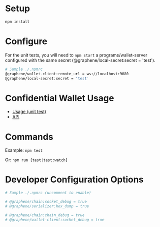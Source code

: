 # Setup
```bash
npm install
```

# Configure
For the unit tests, you will need to `npm start` a programs/wallet-server configured with the same secret (@graphene/local-secret:secret = 'test').
```sh
# Sample ./.npmrc
@graphene/wallet-client:remote_url = ws://localhost:9080
@graphene/local-secret:secret = 'test'
```

# Confidential Wallet Usage
* [Usage (unit test)](./test/confidential_wallet.js)
* [API](./src/ConfidentialWallet.js)

# Commands
Example:
`npm test`

Or: `npm run [test|test:watch]`

# Developer Configuration Options
```sh
# Sample ./.npmrc (uncomment to enable)

# @graphene/chain:socket_debug = true
# @graphene/serializer:hex_dump = true

# @graphene/chain:chain_debug = true
# @graphene/wallet-client:socket_debug = true
```

